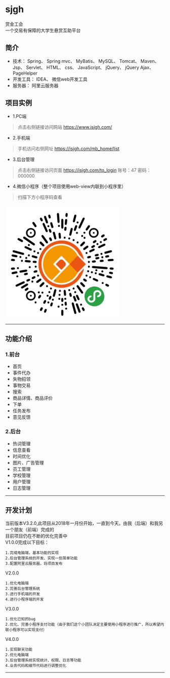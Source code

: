 # sjgh
赏金工会</br>
    一个交易有保障的大学生悬赏互助平台

## 简介
 * 技术： Spring、 Spring mvc、 MyBatis、 MySQL、 Tomcat、 Maven、 Jsp、 Servlet、 HTML、 css、 JavaScript、 jQuery、 jQuery Ajax、 PageHelper
 * 开发工具： IDEA、 微信web开发工具
 * 服务器： 阿里云服务器

## 项目实例
* 1.PC端
>   点击右侧链接访问网站  https://www.isjgh.com/
* 2.手机端
>   手机访问右侧网址  https://isjgh.com/mb_home/list
* 3.后台管理
>   点击右侧链接访问页面  https://isjgh.com/to_login
>   账号：47  密码：000000
* 4.微信小程序（整个项目使用web-view内联到小程序里）
>   扫描下方小程序码查看
<img src="https://github.com/wzdnh/sjgh/blob/master/sjgh/img/4~H)DIMNRB%7D%7B76YZ4%7BASL)3.png" />

***

## 功能介绍
### 1.前台
* 首页
* 事件代办
* 失物招领
* 事物交易
* 搜索
* 商品详情、商品评价
* 下单
* 任务发布
* 意见反馈
### 2.后台
* 热词管理
* 信息查看
* 时间优化
* 图片、广告管理
* 员工管理
* 学校管理
* 用户管理
* 日志管理
***

## 开发计划
当前版本V3.2.0,此项目从2018年一月份开始，一直到今天。由我（后端）和我另一个朋友（前端）完成的</br>
目前项目仍在不断的优化完善中</br>
V1.0.0完成以下目标：</br>

    1.完成电脑端，基本功能的实现
    2.后台管理系统的开发、实现一些简单功能
    3.配置阿里云服务器，将项目发布
V2.0.0</br>

    1.优化电脑端
    2.完善后台管理系统
    3.进行手机端的开发
    4.进行小程序端的开发
V3.0.0</br>

    1.优化已知的bug
    2.优化、完善小程序支付功能（由于我们这个小团队决定主要使用小程序进行推广，所以希望内联小程序可以实现支付）
V4.0.0</br>

    1.实现聊天功能
    2.优化电脑端
    3.后台管理系统实现统计、权限、日志等功能
    4.业务代码和细节代码进行调整优化
***





